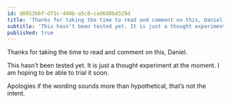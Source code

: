 ```yaml
---
id: d8953b6f-d71c-449b-a5c0-cad6d0bd329d
title: 'Thanks for taking the time to read and comment on this, Daniel.'
subtitle: 'This hasn’t been tested yet. It is just a thought experiment at the moment. I am hoping to be able to trial it soon.'
published: true
---
```




Thanks for taking the time to read and comment on this, Daniel.

This hasn’t been tested yet. It is just a thought experiment at the moment. I am hoping to be able to trial it soon.

Apologies if the wording sounds more than hypothetical, that’s not the intent.

